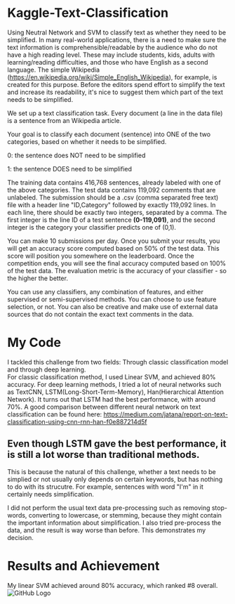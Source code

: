 # Kaggle-Text-Classification
Using Neutral Network and SVM to classify text as whether they need to be simplified.
In many real-world applications, there is a need to make sure the text information is comprehensible/readable by the audience who do not have a high reading level. These may include students, kids, adults with learning/reading difficulties, and those who have English as a second language. The simple Wikipedia (https://en.wikipedia.org/wiki/Simple_English_Wikipedia), for example, is created for this purpose. Before the editors spend effort to simplify the text and increase its readability, it's nice to suggest them which part of the text needs to be simplified.

We set up a text classification task. Every document (a line in the data file) is a sentence from an Wikipedia article.

Your goal is to classify each document (sentence) into ONE of the two categories, based on whether it needs to be simplified.

0: the sentence does NOT need to be simplified

1: the sentence DOES need to be simplified

The training data contains 416,768 sentences, already labeled with one of the above categories. The test data contains 119,092 comments that are unlabeled. The submission should be a .csv (comma separated free text) file with a header line "ID,Category" followed by exactly 119,092 lines. In each line, there should be exactly two integers, separated by a comma. The first integer is the line ID of a test sentence **(0-119,091)**, and the second integer is the category your classifier predicts one of (0,1).

You can make 10 submissions per day. Once you submit your results, you will get an accuracy score computed based on 50% of the test data. This score will position you somewhere on the leaderboard. Once the competition ends, you will see the final accuracy computed based on 100% of the test data. The evaluation metric is the accuracy of your classifier - so the higher the better.

You can use any classifiers, any combination of features, and either supervised or semi-supervised methods. You can choose to use feature selection, or not. You can also be creative and make use of external data sources that do not contain the exact text comments in the data.

# My Code
I tackled this challenge from two fields: Through classic classification model and through deep learning.<br>
For classic classification method, I used Linear SVM, and achieved 80% accuracy.
For deep learning methods, I tried a lot of neural networks such as TextCNN, LSTM(Long-Short-Term-Memory), Han(Hierarchical Attention Network). It turns out that LSTM had the best performance, with around 70%. A good comparison between different neural network on text classification can be found here: https://medium.com/jatana/report-on-text-classification-using-cnn-rnn-han-f0e887214d5f <br>

<h2>Even though LSTM gave the best performance, it is still a lot worse than traditional methods.</h2>
This is because the natural of this challenge, whether a text needs to be simplied or not usually only depends on certain keywords, but has nothing to do with its strucutre. For example, sentences with word "I'm" in it certainly needs simplification. <br>

I did not perform the usual text data pre-processing such as removing stop-words, converting to lowercase, or stemming, because they might contain the important information about simplification. I also tried pre-process the data, and the result is way worse than before. This demonstrates my decision.

# Results and Achievement
My linear SVM achieved around 80% accuracy, which ranked #8 overall.
![GitHub Logo](/images/logo.png)
